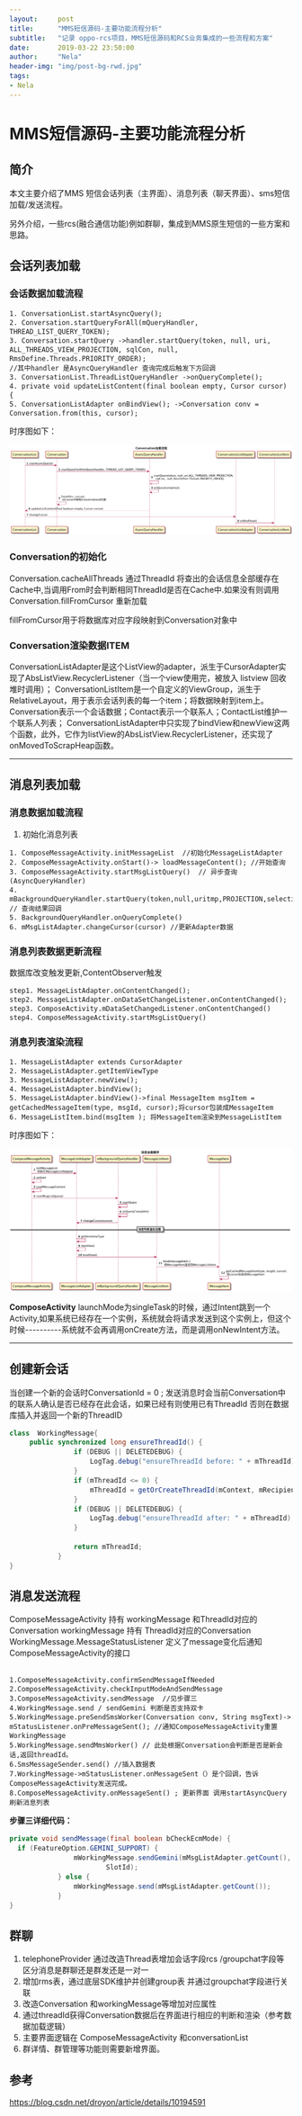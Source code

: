 ```yaml
---
layout:     post
title:      "MMS短信源码-主要功能流程分析"
subtitle:   "记录 oppo-rcs项目，MMS短信源码和RCS业务集成的一些流程和方案"
date:       2019-03-22 23:50:00
author:     "Nela"
header-img: "img/post-bg-rwd.jpg"
tags:
- Nela
---
```


# MMS短信源码-主要功能流程分析


## 简介

本文主要介绍了MMS 短信会话列表（主界面）、消息列表（聊天界面）、sms短信加载/发送流程。

另外介绍，一些rcs(融合通信功能)例如群聊，集成到MMS原生短信的一些方案和思路。

## 会话列表加载

### 会话数据加载流程

```
1. ConversationList.startAsyncQuery();
2. Conversation.startQueryForAll(mQueryHandler, THREAD_LIST_QUERY_TOKEN);
3. Conversation.startQuery ->handler.startQuery(token, null, uri, ALL_THREADS_VIEW_PROJECTION, sqlCon, null, RmsDefine.Threads.PRIORITY_ORDER);
//其中handler 是AsyncQueryHandler 查询完成后触发下方回调
3. ConversationList.ThreadListQueryHandler ->onQueryComplete();
4. private void updateListContent(final boolean empty, Cursor cursor) {
5. ConversationListAdapter onBindView(); ->Conversation conv = Conversation.from(this, cursor);
```

时序图如下：

![conversation](/img/in-post/conversation.png)

### Conversation的初始化

Conversation.cacheAllThreads 通过ThreadId 将查出的会话信息全部缓存在Cache中,当调用From时会判断相同ThreadId是否在Cache中.如果没有则调用Conversation.fillFromCursor 重新加载

fillFromCursor用于将数据库对应字段映射到Conversation对象中

### Conversation渲染数据ITEM

ConversationListAdapter是这个ListView的adapter，派生于CursorAdapter实现了AbsListView.RecyclerListener（当一个view使用完，被放入 listview 回收堆时调用）； 
ConversationListItem是一个自定义的ViewGroup，派生于RelativeLayout，用于表示会话列表的每一个item；将数据映射到item上。
Conversation表示一个会话数据；Contact表示一个联系人；ContactList维护一个联系人列表； 
ConversationListAdapter中只实现了bindView和newView这两个函数，此外，它作为listView的AbsListView.RecyclerListener，还实现了onMovedToScrapHeap函数。

---

## 消息列表加载
### 消息数据加载流程

1. 初始化消息列表

```
1. ComposeMessageActivity.initMessageList  //初始化MessageListAdapter
2. ComposeMessageActivity.onStart()-> loadMessageContent(); //开始查询
3. ComposeMessageActivity.startMsgListQuery()  // 异步查询(AsyncQueryHandler)
4. mBackgroundQueryHandler.startQuery(token,null,uritmp,PROJECTION,selection,null,null); // 查询结果回调
5. BackgroundQueryHandler.onQueryComplete() 
6. mMsgListAdapter.changeCursor(cursor) //更新Adapter数据
```

 ### 消息列表数据更新流程
 
数据库改变触发更新,ContentObserver触发

```
step1. MessageListAdapter.onContentChanged();
step2. MessageListAdapter.onDataSetChangeListener.onContentChanged();
step3. ComposeActivity.mDataSetChangedListener.onContentChanged()
step4. ComposeMessageActivity.startMsgListQuery()
```

### 消息列表渲染流程

```
1. MessageListAdapter extends CursorAdapter 
2. MessageListAdapter.getItemViewType
3. MessageListAdapter.newView();
4. MessageListAdapter.bindView();
5. MessageListAdapter.bindView()->final MessageItem msgItem = getCachedMessageItem(type, msgId, cursor);将cursor包装成MessageItem
6. MessageListItem.bind(msgItem ); 将MessageItem渲染到MessageListItem
```

时序图如下： 

![message](/img/in-post/message.png)

**ComposeActivity**
launchMode为singleTask的时候，通过Intent跳到一个Activity,如果系统已经存在一个实例，系统就会将请求发送到这个实例上，但这个时候----------系统就不会再调用onCreate方法，而是调用onNewIntent方法。

---


## 创建新会话

当创建一个新的会话时ConversationId = 0 ;
发送消息时会当前Conversation中的联系人确认是否已经存在此会话，如果已经有则使用已有ThreadId 否则在数据库插入并返回一个新的ThreadID

```java
class  WorkingMessage{
     public synchronized long ensureThreadId() {
                if (DEBUG || DELETEDEBUG) {
                    LogTag.debug("ensureThreadId before: " + mThreadId);
                }
                if (mThreadId <= 0) {
                    mThreadId = getOrCreateThreadId(mContext, mRecipients);
                }
                if (DEBUG || DELETEDEBUG) {
                    LogTag.debug("ensureThreadId after: " + mThreadId);
                }
         
                return mThreadId;
            }
}
```


## 消息发送流程

ComposeMessageActivity 持有 workingMessage 和ThreadId对应的Conversation 
workingMessage 持有 ThreadId对应的Conversation  
WorkingMessage.MessageStatusListener 定义了message变化后通知ComposeMessageActivity的接口

```

1.ComposeMessageActivity.confirmSendMessageIfNeeded
2.ComposeMessageActivity.checkInputModeAndSendMessage
3.ComposeMessageActivity.sendMessage  //见步骤三
4.WorkingMessage.send / sendGemini 判断是否支持双卡
5.WorkingMessage.preSendSmsWorker(Conversation conv, String msgText)-> mStatusListener.onPreMessageSent(); //通知ComposeMessageActivity重置WorkingMessage
5.WorkingMessage.sendMmsWorker() // 此处根据Conversation会判断是否是新会话,返回threadId。
6.SmsMessageSender.send() //插入数据表
7.WorkingMessage->mStatusListener.onMessageSent（）是个回调，告诉ComposeMessageActivity发送完成。
8.ComposeMessageActivity.onMessageSent() ; 更新界面 调用startAsyncQuery刷新消息列表 

```

**步骤三详细代码：**

```ComposeMessage.java
private void sendMessage(final boolean bCheckEcmMode) {
  if (FeatureOption.GEMINI_SUPPORT) {
                mWorkingMessage.sendGemini(mMsgListAdapter.getCount(), mSelectedSlotId,
                        SlotId);
            } else {
                mWorkingMessage.send(mMsgListAdapter.getCount());
            }
}
```

## 群聊

1. telephoneProvider 通过改造Thread表增加会话字段rcs /groupchat字段等 区分消息是群聊还是群发还是一对一
2. 增加rms表，通过底层SDK维护并创建group表 并通过groupchat字段进行关联 
3. 改造Conversation 和workingMessage等增加对应属性
4. 通过threadId获得Conversation数据后在界面进行相应的判断和渲染（参考数据加载逻辑）
5. 主要界面逻辑在 ComposeMessageActivity 和conversationList  
6. 群详情、群管理等功能则需要新增界面。


## 参考

https://blog.csdn.net/droyon/article/details/10194591
